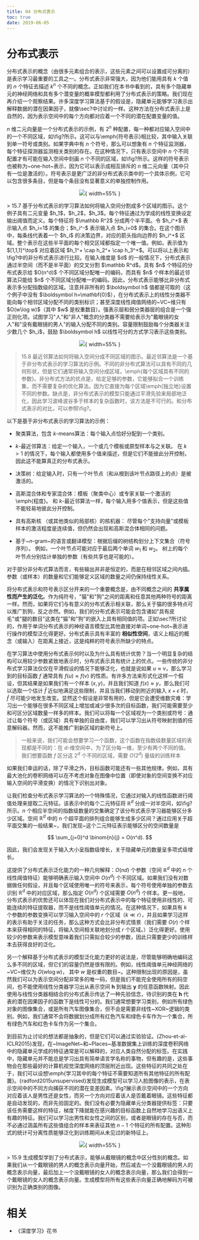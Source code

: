```yaml
---
title: 04 分布式表示
toc: true
date: 2019-06-05
---
```


# 分布式表示



分布式表示的概念（由很多元素组合的表示，这些元素之间可以设置成可分离的）是表示学习最重要的工具之一。分布式表示非常强大，因为他们能用具有 $k$ 个值的 $n$ 个特征去描述 $k^n$ 个不同的概念。正如我们在本书中看到的，具有多个隐藏单元的神经网络和具有多个潜变量的概率模型都利用了分布式表示的策略。我们现在再介绍一个观察结果。许多深度学习算法基于的假设是，隐藏单元能够学习表示出解释数据的潜在因果因子，就像\sec?中讨论的一样。这种方法在分布式表示上是自然的，因为表示空间中的每个方向都对应着一个不同的潜在配置变量的值。



$n$ 维二元向量是一个分布式表示的示例，有 $2^n$ 种配置，每一种都对应输入空间中的一个不同区域，如\fig?所示。这可以与\emph{符号表示}相比较，其中输入关联到单一符号或类别。如果字典中有 $n$ 个符号，那么可以想象有 $n$ 个特征监测器，每个特征探测器监测相关类别的存在。在这种情况下，只有表示空间中 $n$ 个不同配置才有可能在输入空间中刻画 $n$ 个不同的区域，如\fig?所示。这样的符号表示也被称为~one-hot~表示，因为它可以表示成相互排斥的 $n$ 维二元向量（其中只有一位是激活的）。符号表示是更广泛的非分布式表示类中的一个具体示例，它可以包含很多条目，但是每个条目没有显著意义的单独控制作用。

<center>

![](http://images.iterate.site/blog/image/20190718/b3mBIxGOpCoX.png?imageslim){ width=55% }

</center>
> 15.7 基于分布式表示的学习算法如何将输入空间分割成多个区域的图示。这个例子具有二元变量 $h_1$，$h_2$，$h_3$。每个特征通过为学成的线性变换设定输出阈值而定义。每个特征将 $\mathbb R^2$ 分成两个半平面。令 $h_i^+$ 表示输入点 $h_i=1$ 的集合；$h_i^-$ 表示输入点 $h_i=0$ 的集合。在这个图示中，每条线代表着一个 $h_i$ 的决策边界，对应的箭头指向边界的 $h_i^+$ 区域。整个表示在这些半平面的每个相交区域都指定一个唯一值。例如，表示值为 $[1,1,1]^\top$ 对应着区域 $h_1^+ \cap h_2^+ \cap h_3^+$。可以将以上表示和\fig?中的非分布式表示进行比较。在输入维度是 $d$ 的一般情况下，分布式表示通过半空间（而不是半平面）的交叉分割 $\mathbb R^d$。具有 $n$ 个特征的分布式表示给 $O(n^d)$ 个不同区域分配唯一的编码，而具有 $n$ 个样本的最近邻算法只能给 $n$ 个不同区域分配唯一的编码。因此，分布式表示能够比非分布式表示多分配指数级的区域。注意并非所有的 $\boldsymbol h$ 值都是可取的（这个例子中没有 $\boldsymbol h=\mathbf{0}$），在分布式表示上的线性分类器不能向每个相邻区域分配不同的类别标识；甚至深度线性阈值网络的~VC~维只有 $O(w\log w)$（其中 $w$ 是权重数目）。强表示层和弱分类器层的组合是一个强正则化项。试图学习"人"和"非人"概念的分类器不需要给表示为"戴眼镜的女人"和"没有戴眼镜的男人"的输入分配不同的类别。容量限制鼓励每个分类器关注少数几个 $h_i$，鼓励 $\boldsymbol h$ 以线性可分的方式学习表示这些类别。


<center>

![](http://images.iterate.site/blog/image/20190718/1pXcVNuQQDbF.png?imageslim){ width=55% }

</center>

> 15.8 最近邻算法如何将输入空间分成不同区域的图示。最近邻算法是一个基于非分布式表示的学习算法的示例。不同的非分布式算法可以具有不同的几何形状，但是它们通常将输入空间分成区域，\emph{每个区域具有不同的参数}。非分布式方法的优点是，给定足够的参数，它能够拟合一个训练集，而不需要复杂的优化算法。因为它直接为每个区域\emph{独立地}设置不同的参数。缺点是，非分布式表示的模型只能通过平滑先验来局部地泛化，因此学习波峰波谷多于样本的复杂函数时，该方法是不可行的。和分布式表示的对比，可以参照\fig?。


以下是基于非分布式表示的学习算法的示例：

+ 聚类算法，包含 $k$-means算法：每个输入点恰好分配到一个类别。

+ $k$-最近邻算法：给定一个输入，一个或几个模板或原型样本与之关联。
	在 $k >  1$ 的情况下，每个输入都使用多个值来描述，但是它们不能彼此分开控制，因此这不能算真正的分布式表示。

+ 决策树：给定输入时，只有一个叶节点（和从根到该叶节点路径上的点）是被激活的。

+ 高斯混合体和专家混合体：模板（聚类中心）或专家关联一个激活的\emph{程度}。
	和 $k$-最近邻算法一样，每个输入用多个值表示，但是这些值不能轻易地彼此分开控制。

+ 具有高斯核 （或其他类似的局部核）的核机器： 尽管每个"支持向量"或模板样本的激活程度是连续值，但仍然会出现和高斯混合体相同的问题。

+ 基于~$n$-gram~的语言或翻译模型：根据后缀的树结构划分上下文集合（符号序列）。
	例如，一个叶节点可能对应于最后两个单词 $w_1$ 和 $w_2$。
	树上的每个叶节点分别估计单独的参数（有些共享也是可能的）。




对于部分非分布式算法而言，有些输出并非是恒定的，而是在相邻区域之间内插。
参数（或样本）的数量和它们能够定义区域的数量之间仍保持线性关系。



将分布式表示和符号表示区分开来的一个重要概念是，由不同概念之间的 **共享属性而产生的泛化**。作为纯符号，"猫"和"狗"之间的距离和任意其他两种符号的距离一样。然而，如果将它们与有意义的分布式表示相关联，那么关于猫的很多特点可以推广到狗，反之亦然。例如，我们的分布式表示可能会包含诸如"具有皮毛"或"腿的数目"这类在"猫"和"狗"的嵌入上具有相同值的项。正如\sec?所讨论的，作用于单词分布式表示的神经语言模型比其他直接对单词~one-hot~表示进行操作的模型泛化得更好。分布式表示具有丰富的 **相似性空间**，语义上相近的概念（或输入）在距离上接近，这是纯粹的符号表示所缺少的特点。



在学习算法中使用分布式表示何时以及为什么具有统计优势？当一个明显复杂的结构可以用较少参数紧致地表示时，分布式表示具有统计上的优点。一些传统的非分布式学习算法仅仅在平滑假设的情况下能够泛化，也就是说如果 $u\approx v$，那么学习到的目标函数 $f$ 通常具有 $f(u) \approx f(v)$ 的性质。有许多方法来形式化这样一个假设，但其结果是如果我们有一个样本 $(x,y)$，并且我们知道 $f(x) \approx y$，那么我们可以选取一个估计 $\hat{f}$ 近似地满足这些限制，并且当我们移动到附近的输入 $x + \epsilon$ 时，$\hat{f}$ 尽可能少地发生改变。显然这个假设是非常有用的，但是它会遭受维数灾难：学习出一个能够在很多不同区域上增加或减少很多次的目标函数，我们可能需要至少和可区分区域数量一样多的样本。我们可以将每一个区域视为一个类别或符号：通过让每个符号（或区域）具有单独的自由度，我们可以学习出从符号映射到值的任意解码器。然而，这不能推广到新区域的新符号上。

> 一般来说，我们可能会想要学习一个函数，这个函数在指数级数量区域的表现都是不同的：在 $d$-维空间中，为了区分每一维，至少有两个不同的值。我们想要函数 $f$ 区分这 $2^d$ 个不同的区域，需要 $O(2^d)$ 量级的训练样本



如果我们幸运的话，除了平滑之外，目标函数可能还有一些其他规律。例如，具有最大池化的卷积网络可以在不考虑对象在图像中位置（即使对象的空间变换不对应输入空间的平滑变换）的情况下识别出对象。



让我们检查分布式表示学习算法的一个特殊情况，它通过对输入的线性函数进行阈值处理来提取二元特征。该表示中的每个二元特征将 $\mathbb R^d$ 分成一对半空间，如\fig?所示。$n$ 个相应半空间的指数级数量的交集确定了该分布式表示学习器能够区分多少区域。空间 $\mathbb R^d$ 中的 $n$ 个超平面的排列组合能够生成多少区间？通过应用关于超平面交集的一般结果~，我们发现~这个二元特征表示能够区分的空间数量是

$$
	\sum_{j=0}^d \binom{n}{j} = O(n^d).
$$

因此，我们会发现关于输入大小呈指数级增长，关于隐藏单元的数量呈多项式级增长。



这提供了分布式表示泛化能力的一种几何解释：$O(nd)$ 个参数（空间 $\mathbb R^d$ 中的 $n$ 个线性阈值特征）能够明确表示输入空间中 $O(n^d)$ 个不同区域。如果我们没有对数据做任何假设，并且每个区域使用唯一的符号来表示，每个符号使用单独的参数去识别 $\mathbb R^d$ 中的对应区域，那么指定 $O(n^d)$ 个区域需要 $O(n^d)$ 个样本。更一般地，分布式表示的优势还可以体现在我们对分布式表示中的每个特征使用非线性的、可能连续的特征提取器，而不是线性阈值单元的情况。在这种情况下，如果具有 $k$ 个参数的参数变换可以学习输入空间中的 $r$ 个区域（$k\ll r$），并且如果学习这样的表示有助于关注的任务，那么这种方式会比非分布式情景（我们需要 $O(r)$ 个样本来获得相同的特征，将输入空间相关联地划分成 $r$ 个区域。）泛化得更好。使用较少的参数来表示模型意味着我们只需拟合较少的参数，因此只需要更少的训练样本去获得良好的泛化。



另一个解释基于分布式表示的模型泛化能力更好的说法是，尽管能够明确地编码这么多不同的区域，但它们的容量仍然是很有限的。例如，线性阈值单元神经网络的~VC~维仅为 $O(w\log w)$， 其中 $w$ 是权重的数目~。这种限制出现的原因是，虽然我们可以为表示空间分配非常多的唯一码，但是我们不能完全使用所有的码空间，也不能使用线性分类器学习出从表示空间 $\boldsymbol h$ 到输出 $\boldsymbol y$ 的任意函数映射。因此使用与线性分类器相结合的分布式表示传达了一种先验信念，待识别的类在 $\boldsymbol h$ 代表的潜在因果因子的函数下是线性可分的。我们通常想要学习类别，例如所有绿色对象的图像集合，或是所有汽车图像集合，但不会是需要非线性~XOR~逻辑的类别。例如，我们通常不会将数据划分成所有红色汽车和绿色卡车作为一个集合，所有绿色汽车和红色卡车作为另一个集合。



到目前为止讨论的想法都是抽象的，但是它们可以通过实验验证。{Zhou-et-al-ICLR2015}发现，在~ImageNet~和~Places~基准数据集上训练的深度卷积网络中的隐藏单元学成的特征通常是可以解释的，对应人类自然分配的标签。在实践中，隐藏单元并不能总是学习出具有简单语言学名称的事物，但有趣的是，这些事物会在那些最好的计算机视觉深度网络的顶层附近出现。这些特征的共同之处在于，我们可以设想\emph{学习其中的每个特征不需要知道所有其他特征的所有配置}。{radford2015unsupervised}发现生成模型可以学习人脸图像的表示，在表示空间中的不同方向捕获不同的潜在变差因素。\fig?展示表示空间中的一个方向对应着该人是男性还是女性，而另一个方向对应着该人是否戴着眼镜。这些特征都是自动发现的，而非先验固定的。我们没有必要为隐藏单元分类器提供标签：只要该任务需要这样的特征，梯度下降就能在感兴趣的目标函数上自然地学习出语义上有趣的特征。我们可以学习出男性和女性之间的区别，或者是眼镜的存在与否，而不必通过涵盖所有这些值组合的样本来表征其他 $n-1$ 个特征的所有配置。这种形式的统计可分离性质能够泛化到训练期间从未见过的新特征上。


<center>

![](http://images.iterate.site/blog/image/20190718/pHN1hLAzu8RV.png?imageslim){ width=55% }

</center>
> 15.9 生成模型学到了分布式表示，能够从戴眼镜的概念中区分性别的概念。如果我们从一个戴眼镜的男人的概念表示向量开始，然后减去一个没戴眼镜的男人的概念表示向量，最后加上一个没戴眼镜的女人的概念表示向量，那么我们会得到一个戴眼镜的女人的概念表示向量。生成模型将所有这些表示向量正确地解码为可被识别为正确类别的图像。




# 相关

- 《深度学习》花书
